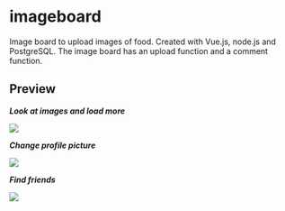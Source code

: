 # imageboard
Image board to upload images of food. Created with Vue.js, node.js and PostgreSQL. The image board has an upload function and a comment function. 


## Preview

**_Look at images and load more_**

<img src="/public/load-images.gif">

**_Change profile picture_**

<img src="client/public/SN_new_photo.gif">

**_Find friends_**

<img src="client/public/SN_find_new_people.gif">
